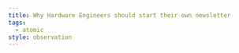 ```yaml
---
title: Why Hardware Engineers should start their own newsletter
tags:
  - atomic
style: observation
---
```


